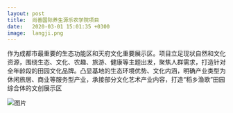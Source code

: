 ```yaml
---
layout: post
title:  尚善国际养生源乐农学院项目
date:   2020-03-01 15:01:35 +0300
image:  langji.png
---
```


作为成都市最重要的生态功能区和天府文化重要展示区。项目立足现状自然和文化资源，围绕生态、文化、农趣、旅游、健康等主题出发，聚焦人群需求，打造针对全年龄段的田园文化品牌。凸显基地的生态环境优势、文化内涵，明确产业类型为休闲旅居、商业等服务型产业，承接部分文化艺术产业内容，打造“稻乡渔歌”田园综合体的文创展示区


![图片](/images/langji/Z.jpg)

